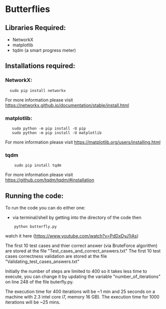 # Butterflies

## Libraries Required:
- NetworkX
- matplotlib
- tqdm (a smart progress meter)

## Installations required:
### NetworkX:
```
  sudo pip install networkx
```
For more information please visit https://networkx.github.io/documentation/stable/install.html

### matplotlib:
 ```
    sudo python -m pip install -U pip
    sudo python -m pip install -U matplotlib
``` 
For more information please visit https://matplotlib.org/users/installing.html
    
### tqdm
```
    sudo pip install tqdm
``` 
For more information please visit https://github.com/tqdm/tqdm/#installation
    
## Running the code:
To run the code you can do either one:
- via terminal/shell by getting into the directory of the code then 
```
    python butterfly.py
```
watch it here (https://www.youtube.com/watch?v=PdDxDyJ1jAs)


The first 10 test cases and thier correct answer (via BruteForce algorithm) are stored at the file "Test_cases_and_correct_answers.txt"
The first 10 test cases correctness validation are stored at the file "Validating_test_cases_answers.txt" 

Initially the number of steps are limited to 400 so it takes less time to execute, you can change it by updating the variable "number_of_iterations" on line 248 of the file buterfly.py.

The execution time for 400 iterations will be ~1 min and 25 seconds on a machine with 2.3 intel core i7, memory 16 GB). The execution time for 1000 iterations will be ~25 mins.
